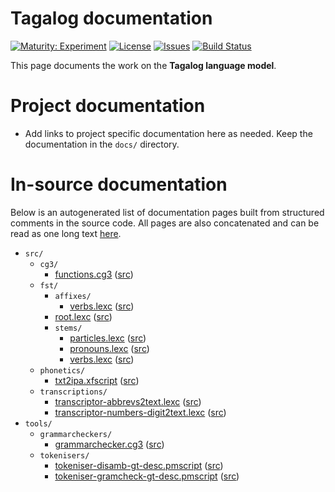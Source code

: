 # Tagalog documentation

[![Maturity: Experiment](https://img.shields.io/badge/Maturity-Experiment-black.svg)](https://giellalt.github.io/MaturityClassification.html)
[![License](https://img.shields.io/github/license/giellalt/lang-tgl)](https://github.com/giellalt/lang-tgl/blob/main/LICENSE)
[![Issues](https://img.shields.io/github/issues/giellalt/lang-tgl)](https://github.com/giellalt/lang-tgl/issues)
[![Build Status](https://divvun-tc.thetc.se/api/github/v1/repository/giellalt/lang-tgl/main/badge.svg)](https://github.com/giellalt/lang-tgl/actions)

This page documents the work on the **Tagalog language model**. 

# Project documentation

* Add links to project specific documentation here as needed. Keep the documentation in the `docs/` directory.

# In-source documentation

Below is an autogenerated list of documentation pages built from structured comments in the source code. All pages are also concatenated and can be read as one long text [here](tgl.md).

* `src/`
    * `cg3/`
        * [functions.cg3](src-cg3-functions.cg3.html) ([src](https://github.com/giellalt/lang-tgl/blob/main/src/cg3/functions.cg3))
    * `fst/`
        * `affixes/`
            * [verbs.lexc](src-fst-affixes-verbs.lexc.html) ([src](https://github.com/giellalt/lang-tgl/blob/main/src/fst/affixes/verbs.lexc))
        * [root.lexc](src-fst-root.lexc.html) ([src](https://github.com/giellalt/lang-tgl/blob/main/src/fst/root.lexc))
        * `stems/`
            * [particles.lexc](src-fst-stems-particles.lexc.html) ([src](https://github.com/giellalt/lang-tgl/blob/main/src/fst/stems/particles.lexc))
            * [pronouns.lexc](src-fst-stems-pronouns.lexc.html) ([src](https://github.com/giellalt/lang-tgl/blob/main/src/fst/stems/pronouns.lexc))
            * [verbs.lexc](src-fst-stems-verbs.lexc.html) ([src](https://github.com/giellalt/lang-tgl/blob/main/src/fst/stems/verbs.lexc))
    * `phonetics/`
        * [txt2ipa.xfscript](src-phonetics-txt2ipa.xfscript.html) ([src](https://github.com/giellalt/lang-tgl/blob/main/src/phonetics/txt2ipa.xfscript))
    * `transcriptions/`
        * [transcriptor-abbrevs2text.lexc](src-transcriptions-transcriptor-abbrevs2text.lexc.html) ([src](https://github.com/giellalt/lang-tgl/blob/main/src/transcriptions/transcriptor-abbrevs2text.lexc))
        * [transcriptor-numbers-digit2text.lexc](src-transcriptions-transcriptor-numbers-digit2text.lexc.html) ([src](https://github.com/giellalt/lang-tgl/blob/main/src/transcriptions/transcriptor-numbers-digit2text.lexc))
* `tools/`
    * `grammarcheckers/`
        * [grammarchecker.cg3](tools-grammarcheckers-grammarchecker.cg3.html) ([src](https://github.com/giellalt/lang-tgl/blob/main/tools/grammarcheckers/grammarchecker.cg3))
    * `tokenisers/`
        * [tokeniser-disamb-gt-desc.pmscript](tools-tokenisers-tokeniser-disamb-gt-desc.pmscript.html) ([src](https://github.com/giellalt/lang-tgl/blob/main/tools/tokenisers/tokeniser-disamb-gt-desc.pmscript))
        * [tokeniser-gramcheck-gt-desc.pmscript](tools-tokenisers-tokeniser-gramcheck-gt-desc.pmscript.html) ([src](https://github.com/giellalt/lang-tgl/blob/main/tools/tokenisers/tokeniser-gramcheck-gt-desc.pmscript))
